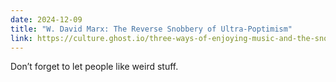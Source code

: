 ```yaml
---
date: 2024-12-09
title: "W. David Marx: The Reverse Snobbery of Ultra-Poptimism"
link: https://culture.ghost.io/three-ways-of-enjoying-music-and-the-snobbery-of-ultra-poptimism/?ref=culture-an-owners-manual-newsletter
---
```


Don’t forget to let people like weird stuff.
